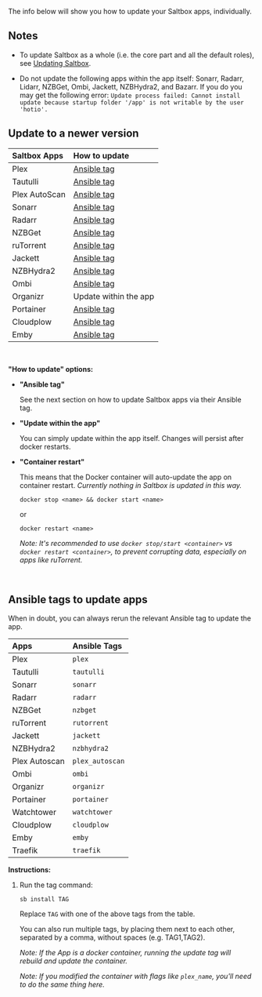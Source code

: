 The info below will show you how to update your Saltbox apps, individually.

## Notes

- To update Saltbox as a whole (i.e. the core part and all the default roles), see [Updating Saltbox](../../saltbox/basics/update.md#updating-saltbox).

- Do not update the following apps within the app itself: Sonarr, Radarr, Lidarr, NZBGet, Ombi, Jackett, NZBHydra2, and Bazarr. If you do you may get the following error: `Update process failed: Cannot install update because startup folder '/app' is not writable by the user 'hotio'.`

## Update to a newer version


| Saltbox Apps  | How to update         |
|:------------- |:--------------------- |
| Plex          | [Ansible tag](../../saltbox/basics/update.md#updating-apps) |
| Tautulli      | [Ansible tag](../../saltbox/basics/update.md#updating-apps) |
| Plex AutoScan | [Ansible tag](../../saltbox/basics/update.md#updating-apps) |
| Sonarr        | [Ansible tag](../../saltbox/basics/update.md#updating-apps) |
| Radarr        | [Ansible tag](../../saltbox/basics/update.md#updating-apps) |
| NZBGet        | [Ansible tag](../../saltbox/basics/update.md#updating-apps) |
| ruTorrent     | [Ansible tag](../../saltbox/basics/update.md#updating-apps) |
| Jackett       | [Ansible tag](../../saltbox/basics/update.md#updating-apps) |
| NZBHydra2     | [Ansible tag](../../saltbox/basics/update.md#updating-apps) |
| Ombi          | [Ansible tag](../../saltbox/basics/update.md#updating-apps) |
| Organizr      | Update within the app |
| Portainer     | [Ansible tag](../../saltbox/basics/update.md#updating-apps) |
| Cloudplow     | [Ansible tag](../../saltbox/basics/update.md#updating-apps) |
| Emby          | [Ansible tag](../../saltbox/basics/update.md#updating-apps) |
<br />


**"How to update" options:**

- **"Ansible tag"**

   See the next section on how to update Saltbox apps via their Ansible tag.

- **"Update within the app"**

   You can simply update within the app itself. Changes will persist after docker restarts.

- **"Container restart"**

   This means that the Docker container will auto-update the app on container restart.  _Currently nothing in Saltbox is updated in this way._

   ```
   docker stop <name> && docker start <name>
   ```
   or
   ```
   docker restart <name>
   ```

   _Note: It's recommended to use `docker stop/start <container>` vs `docker restart <container>`, to prevent corrupting data, especially on apps like ruTorrent._


<br />


## Ansible tags to update apps

When in doubt, you can always rerun the relevant Ansible tag to update the app.


| Apps                        | Ansible Tags    |
|:--------------------------- |:--------------- |
| Plex                        | `plex`          |
| Tautulli                    | `tautulli`      |
| Sonarr                      | `sonarr`        |
| Radarr                      | `radarr`        |
| NZBGet                      | `nzbget`        |
| ruTorrent                   | `rutorrent`     |
| Jackett                     | `jackett`       |
| NZBHydra2                   | `nzbhydra2`     |
| Plex Autoscan               | `plex_autoscan` |
| Ombi                        | `ombi`          |
| Organizr                    | `organizr`      |
| Portainer                   | `portainer`     |
| Watchtower                  | `watchtower`    |
| Cloudplow                   | `cloudplow`     |
| Emby                        | `emby`          |
| Traefik                     | `traefik`       |


**Instructions:**

1. Run the tag command:

   ```
   sb install TAG
   ```

   Replace `TAG` with one of the above tags from the table.

   You can also run multiple tags, by placing them next to each other, separated by a comma, without spaces (e.g. TAG1,TAG2).

   _Note: If the App is a docker container, running the update tag will rebuild and update the container._

   _Note: If you modified the container with flags like `plex_name`, you'll need to do the same thing here._
